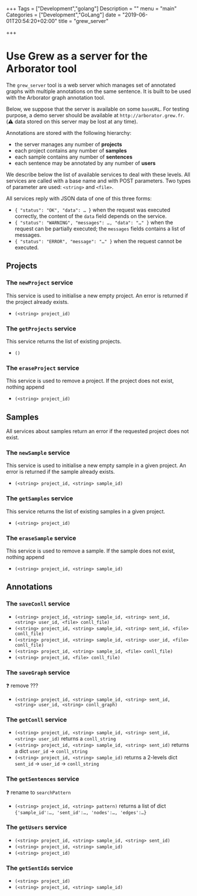 +++
Tags = ["Development","golang"]
Description = ""
menu = "main"
Categories = ["Development","GoLang"]
date = "2019-06-01T20:54:20+02:00"
title = "grew_server"

+++

# Use Grew as a server for the Arborator tool

The `grew_server` tool is a web server which manages set of annotated graphs with multiple annotations on the same sentence.
It is built to be used with the Arborator graph annotation tool.

Below, we suppose that the server is available on some `baseURL`.
For testing purpose, a demo server should be available at `http://arborator.grew.fr`.
(:warning: data stored on this server may be lost at any time).

Annotations are stored with the following hierarchy:

 * the server manages any number of **projects**
 * each project contains any number of **samples**
 * each sample contains any number of **sentences**
 * each sentence may be annotated by any number of **users**

We describe below the list of available services to deal with these levels.
All services are called with a base name and with POST parameters.
Two types of parameter are used: `<string>` and `<file>`.

All services reply with JSON data of one of this three forms:

 * `{ "status": "OK", "data": … }` when the request was executed correctly, the content of the `data` field depends on the service.
 * `{ "status": "WARNING", "messages": …, "data": "…" }` when the request can be partially executed; the `messages` fields contains a list of messages.
 * `{ "status": "ERROR", "message": "…" }` when the request cannot be executed.

## Projects

### The `newProject` service

This service is used to initialise a new empty project. An error is returned if the project already exists.

 * `(<string> project_id)`

### The `getProjects` service

This service returns the list of existing projects.

 * `()`

### The `eraseProject` service

This service is used to remove a project. If the project does not exist, nothing append

 * `(<string> project_id)`

## Samples
All services about samples return an error if the requested project does not exist.

### The `newSample` service

This service is used to initialise a new empty sample in a given project.
An error is returned if the sample already exists.

 * `(<string> project_id, <string> sample_id)`

### The `getSamples` service

This service returns the list of existing samples in a given project.

 * `(<string> project_id)`

### The `eraseSample` service

This service is used to remove a sample. If the sample does not exist, nothing append

 * `(<string> project_id, <string> sample_id)`

## Annotations

### The `saveConll` service

 * `(<string> project_id, <string> sample_id, <string> sent_id, <string> user_id, <file> conll_file)`
 * `(<string> project_id, <string> sample_id, <string> sent_id, <file> conll_file)`
 * `(<string> project_id, <string> sample_id, <string> user_id, <file> conll_file)`
 * `(<string> project_id, <string> sample_id, <file> conll_file)`
 * `(<string> project_id, <file> conll_file)`

### The `saveGraph` service

:question: remove ???

 * `(<string> project_id, <string> sample_id, <string> sent_id, <string> user_id, <string> conll_graph)`

### The `getConll` service

 * `(<string> project_id, <string> sample_id, <string> sent_id, <string> user_id)`
 returns a `conll_string`
 * `(<string> project_id, <string> sample_id, <string> sent_id)`
 returns a dict `user_id` -> `conll_string`
 * `(<string> project_id, <string> sample_id)`
 returns a 2-levels dict `sent_id` ->  `user_id` -> `conll_string`

### The `getSentences` service

:question: rename to `searchPattern`

 * `(<string> project_id, <string> pattern)`
 returns a list of dict `{'sample_id':…, 'sent_id':…, 'nodes':…, 'edges':…}`

### The `getUsers` service

 * `(<string> project_id, <string> sample_id, <string> sent_id)`
 * `(<string> project_id, <string> sample_id)`
 * `(<string> project_id)`

### The `getSentIds` service

 * `(<string> project_id)`
 * `(<string> project_id, <string> sample_id)`
